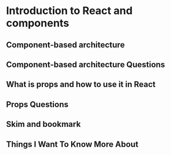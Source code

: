 # Introduction to React and components

## Component-based architecture

## Component-based architecture Questions

## What is props and how to use it in React

## Props Questions

## Skim and bookmark

## Things I Want To Know More About